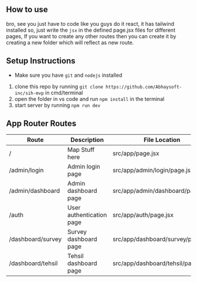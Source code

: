 ## How to use

bro, see you just have to code like you guys do it react, it has tailwind installed so, just write the `jsx` in the defined page.jsx files for different pages, If you want to create any other routes then you can create it by creating a new folder which will reflect as new route.

## Setup Instructions

- Make sure you have `git` and `nodejs` installed


1. clone this repo by running `git clone https://github.com/Abhaysoft-inc/sih-mvp` in cmd/terminal
2. open the folder in vs code and run `npm install` in the terminal
3. start server by running `npm run dev` 

## App Router Routes


| Route                | Description                                 | File Location                              |
|----------------------|---------------------------------------------|--------------------------------------------|
| /                    | Map Stuff here                              | src/app/page.jsx                           |
| /admin/login         | Admin login page                            | src/app/admin/login/page.jsx               |
| /admin/dashboard     | Admin dashboard page                        | src/app/admin/dashboard/page.jsx           |
| /auth                | User authentication page                    | src/app/auth/page.jsx                      |
| /dashboard/survey    | Survey dashboard page                       | src/app/dashboard/survey/page.jsx          |
| /dashboard/tehsil    | Tehsil dashboard page                       | src/app/dashboard/tehsil/page.jsx          |
